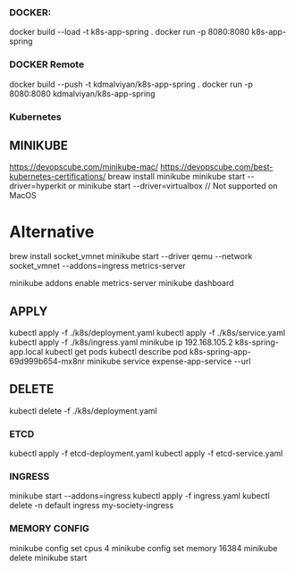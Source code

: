 ### DOCKER:
docker build --load -t k8s-app-spring .
docker run -p 8080:8080 k8s-app-spring 

### DOCKER Remote
docker build --push -t kdmalviyan/k8s-app-spring .
docker run -p 8080:8080 kdmalviyan/k8s-app-spring

### Kubernetes
## MINIKUBE
https://devopscube.com/minikube-mac/
https://devopscube.com/best-kubernetes-certifications/
breaw install minikube
minikube start --driver=hyperkit or minikube start --driver=virtualbox // Not supported on MacOS
# Alternative
brew install socket_vmnet
minikube start --driver qemu --network socket_vmnet --addons=ingress metrics-server

minikube addons enable metrics-server
minikube dashboard

## APPLY
kubectl apply -f ./k8s/deployment.yaml
kubectl apply -f ./k8s/service.yaml
kubectl apply -f ./k8s/ingress.yaml
minikube ip
192.168.105.2 k8s-spring-app.local
kubectl get pods
kubectl describe pod k8s-spring-app-69d999b654-mx8nr
minikube service expense-app-service --url

## DELETE
kubectl delete -f ./k8s/deployment.yaml

### ETCD
kubectl apply -f etcd-deployment.yaml
kubectl apply -f etcd-service.yaml

### INGRESS
minikube start --addons=ingress
kubectl apply -f ingress.yaml
kubectl delete -n default ingress my-society-ingress

### MEMORY CONFIG
minikube config set cpus 4
minikube config set memory 16384
minikube delete
minikube start <with right options>